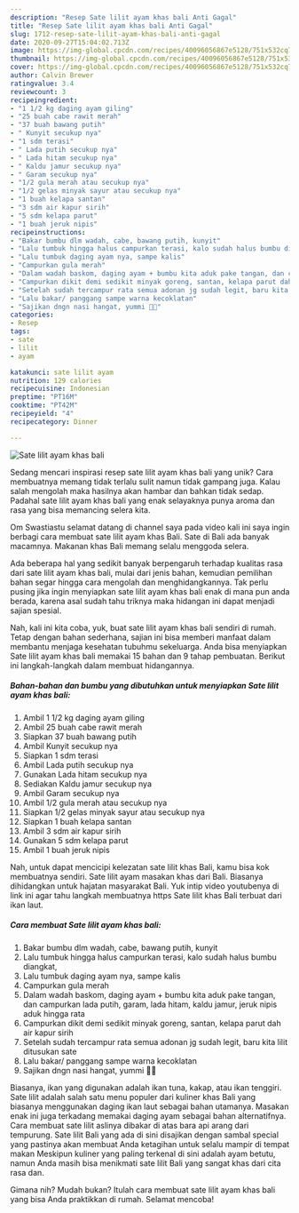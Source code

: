 ```yaml
---
description: "Resep Sate lilit ayam khas bali Anti Gagal"
title: "Resep Sate lilit ayam khas bali Anti Gagal"
slug: 1712-resep-sate-lilit-ayam-khas-bali-anti-gagal
date: 2020-09-27T15:04:02.713Z
image: https://img-global.cpcdn.com/recipes/40096056867e5128/751x532cq70/sate-lilit-ayam-khas-bali-foto-resep-utama.jpg
thumbnail: https://img-global.cpcdn.com/recipes/40096056867e5128/751x532cq70/sate-lilit-ayam-khas-bali-foto-resep-utama.jpg
cover: https://img-global.cpcdn.com/recipes/40096056867e5128/751x532cq70/sate-lilit-ayam-khas-bali-foto-resep-utama.jpg
author: Calvin Brewer
ratingvalue: 3.4
reviewcount: 3
recipeingredient:
- "1 1/2 kg daging ayam giling"
- "25 buah cabe rawit merah"
- "37 buah bawang putih"
- " Kunyit secukup nya"
- "1 sdm terasi"
- " Lada putih secukup nya"
- " Lada hitam secukup nya"
- " Kaldu jamur secukup nya"
- " Garam secukup nya"
- "1/2 gula merah atau secukup nya"
- "1/2 gelas minyak sayur atau secukup nya"
- "1 buah kelapa santan"
- "3 sdm air kapur sirih"
- "5 sdm kelapa parut"
- "1 buah jeruk nipis"
recipeinstructions:
- "Bakar bumbu dlm wadah, cabe, bawang putih, kunyit"
- "Lalu tumbuk hingga halus campurkan terasi, kalo sudah halus bumbu diangkat,"
- "Lalu tumbuk daging ayam nya, sampe kalis"
- "Campurkan gula merah"
- "Dalam wadah baskom, daging ayam + bumbu kita aduk pake tangan, dan campurkan lada putih, garam, lada hitam, kaldu jamur, jeruk nipis aduk hingga rata"
- "Campurkan dikit demi sedikit minyak goreng, santan, kelapa parut dah air kapur sirih"
- "Setelah sudah tercampur rata semua adonan jg sudah legit, baru kita lilit ditusukan sate"
- "Lalu bakar/ panggang sampe warna kecoklatan"
- "Sajikan dngn nasi hangat, yummi 🤤🤭"
categories:
- Resep
tags:
- sate
- lilit
- ayam

katakunci: sate lilit ayam 
nutrition: 129 calories
recipecuisine: Indonesian
preptime: "PT16M"
cooktime: "PT42M"
recipeyield: "4"
recipecategory: Dinner

---
```



![Sate lilit ayam khas bali](https://img-global.cpcdn.com/recipes/40096056867e5128/751x532cq70/sate-lilit-ayam-khas-bali-foto-resep-utama.jpg)

Sedang mencari inspirasi resep sate lilit ayam khas bali yang unik? Cara membuatnya memang tidak terlalu sulit namun tidak gampang juga. Kalau salah mengolah maka hasilnya akan hambar dan bahkan tidak sedap. Padahal sate lilit ayam khas bali yang enak selayaknya punya aroma dan rasa yang bisa memancing selera kita.

Om Swastiastu selamat datang di channel saya pada video kali ini saya ingin berbagi cara membuat sate lilit ayam khas Bali. Sate di Bali ada banyak macamnya. Makanan khas Bali memang selalu menggoda selera.

Ada beberapa hal yang sedikit banyak berpengaruh terhadap kualitas rasa dari sate lilit ayam khas bali, mulai dari jenis bahan, kemudian pemilihan bahan segar hingga cara mengolah dan menghidangkannya. Tak perlu pusing jika ingin menyiapkan sate lilit ayam khas bali enak di mana pun anda berada, karena asal sudah tahu triknya maka hidangan ini dapat menjadi sajian spesial.


Nah, kali ini kita coba, yuk, buat sate lilit ayam khas bali sendiri di rumah. Tetap dengan bahan sederhana, sajian ini bisa memberi manfaat dalam membantu menjaga kesehatan tubuhmu sekeluarga. Anda bisa menyiapkan Sate lilit ayam khas bali memakai 15 bahan dan 9 tahap pembuatan. Berikut ini langkah-langkah dalam membuat hidangannya.

<!--inarticleads1-->

##### Bahan-bahan dan bumbu yang dibutuhkan untuk menyiapkan Sate lilit ayam khas bali:

1. Ambil 1 1/2 kg daging ayam giling
1. Ambil 25 buah cabe rawit merah
1. Siapkan 37 buah bawang putih
1. Ambil  Kunyit secukup nya
1. Siapkan 1 sdm terasi
1. Ambil  Lada putih secukup nya
1. Gunakan  Lada hitam secukup nya
1. Sediakan  Kaldu jamur secukup nya
1. Ambil  Garam secukup nya
1. Ambil 1/2 gula merah atau secukup nya
1. Siapkan 1/2 gelas minyak sayur atau secukup nya
1. Siapkan 1 buah kelapa santan
1. Ambil 3 sdm air kapur sirih
1. Gunakan 5 sdm kelapa parut
1. Ambil 1 buah jeruk nipis


Nah, untuk dapat mencicipi kelezatan sate lilit khas Bali, kamu bisa kok membuatnya sendiri. Sate lilit ayam masakan khas dari Bali. Biasanya dihidangkan untuk hajatan masyarakat Bali. Yuk intip video youtubenya di link ini agar tahu langkah membuatnya https Sate lilit khas Bali terbuat dari ikan laut. 

<!--inarticleads2-->

##### Cara membuat Sate lilit ayam khas bali:

1. Bakar bumbu dlm wadah, cabe, bawang putih, kunyit
1. Lalu tumbuk hingga halus campurkan terasi, kalo sudah halus bumbu diangkat,
1. Lalu tumbuk daging ayam nya, sampe kalis
1. Campurkan gula merah
1. Dalam wadah baskom, daging ayam + bumbu kita aduk pake tangan, dan campurkan lada putih, garam, lada hitam, kaldu jamur, jeruk nipis aduk hingga rata
1. Campurkan dikit demi sedikit minyak goreng, santan, kelapa parut dah air kapur sirih
1. Setelah sudah tercampur rata semua adonan jg sudah legit, baru kita lilit ditusukan sate
1. Lalu bakar/ panggang sampe warna kecoklatan
1. Sajikan dngn nasi hangat, yummi 🤤🤭


Biasanya, ikan yang digunakan adalah ikan tuna, kakap, atau ikan tenggiri. Sate lilit adalah salah satu menu populer dari kuliner khas Bali yang biasanya menggunakan daging ikan laut sebagai bahan utamanya. Masakan enak ini juga terkadang memakai daging ayam sebagai bahan alternatifnya. Cara membuat sate lilit aslinya dibakar di atas bara api arang dari tempurung. Sate lilit Bali yang ada di sini disajikan dengan sambal special yang pastinya akan membuat Anda ketagihan untuk selalu mampir di tempat makan Meskipun kuliner yang paling terkenal di sini adalah ayam betutu, namun Anda masih bisa menikmati sate lilit Bali yang sangat khas dari cita rasa dan. 

Gimana nih? Mudah bukan? Itulah cara membuat sate lilit ayam khas bali yang bisa Anda praktikkan di rumah. Selamat mencoba!

